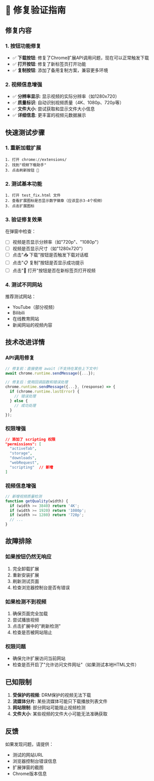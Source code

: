 # 🔧 修复验证指南

## 修复内容

### 1. 按钮功能修复
- ✅ **下载按钮**: 修复了Chrome扩展API调用问题，现在可以正常触发下载
- ✅ **打开按钮**: 修复了新标签页打开功能
- ✅ **复制按钮**: 添加了备用复制方案，兼容更多环境

### 2. 视频信息增强
- ✅ **分辨率显示**: 显示视频的实际分辨率（如1280x720）
- ✅ **质量标识**: 自动识别视频质量（4K、1080p、720p等）
- ✅ **文件大小**: 尝试获取和显示文件大小信息
- ✅ **详细信息**: 更丰富的视频元数据展示

## 快速测试步骤

### 1. 重新加载扩展
```
1. 打开 chrome://extensions/
2. 找到"视频下载助手"
3. 点击刷新按钮 🔄
```

### 2. 测试基本功能
```
1. 打开 test_fix.html 文件
2. 查看扩展图标是否显示数字徽章（应该显示3-4个视频）
3. 点击扩展图标
```

### 3. 验证修复效果
在弹窗中检查：
- [ ] 视频是否显示分辨率（如"720p"、"1080p"）
- [ ] 视频是否显示尺寸（如"1280x720"）
- [ ] 点击"📥 下载"按钮是否触发下载对话框
- [ ] 点击"📋 复制"按钮是否显示成功提示
- [ ] 点击"🔗 打开"按钮是否在新标签页打开视频

### 4. 测试不同网站
推荐测试网站：
- YouTube（部分视频）
- Bilibili
- 在线教育网站
- 新闻网站的视频内容

## 技术改进详情

### API调用修复
```javascript
// 修复前：直接使用 await（不支持在某些上下文中）
await chrome.runtime.sendMessage({...});

// 修复后：使用回调函数和错误处理
chrome.runtime.sendMessage({...}, (response) => {
  if (chrome.runtime.lastError) {
    // 错误处理
  } else {
    // 成功处理
  }
});
```

### 权限增强
```json
// 添加了 scripting 权限
"permissions": [
  "activeTab",
  "storage", 
  "downloads",
  "webRequest",
  "scripting"  // 新增
]
```

### 视频信息增强
```javascript
// 新增视频质量检测
function getQuality(width) {
  if (width >= 3840) return '4K';
  if (width >= 1920) return '1080p';
  if (width >= 1280) return '720p';
  // ...
}
```

## 故障排除

### 如果按钮仍然无响应
1. 完全卸载扩展
2. 重新安装扩展
3. 刷新测试页面
4. 检查浏览器控制台是否有错误

### 如果检测不到视频
1. 确保页面完全加载
2. 尝试播放视频
3. 点击扩展中的"刷新检测"
4. 检查是否被网站阻止

### 权限问题
- 确保允许扩展访问当前网站
- 检查是否开启了"允许访问文件网址"（如果测试本地HTML文件）

## 已知限制

1. **受保护的视频**: DRM保护的视频无法下载
2. **流媒体分片**: 某些流媒体可能只下载播放列表文件
3. **网站限制**: 部分网站可能阻止视频检测
4. **文件大小**: 某些视频的文件大小可能无法准确获取

## 反馈

如果发现问题，请提供：
- 测试的网站URL
- 浏览器控制台错误信息
- 扩展弹窗的截图
- Chrome版本信息

